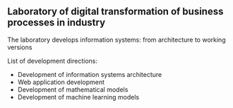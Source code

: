 ## Laboratory of digital transformation of business processes in industry

The laboratory develops information systems: from architecture to working versions

List of development directions:
- Development of information systems architecture
- Web application development
- Development of mathematical models
- Development of machine learning models
